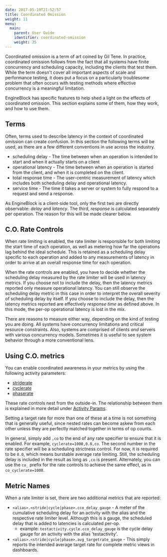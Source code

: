 ```yaml
---
date: 2017-05-19T21:52:57
title: Coordinated Omission
weight: 11
menu:
  main:
    parent: User Guide
    identifier: coordinated-omission
    weight: 25
---
```


Coordinated omission is a term of art coined by Gil Tene. In practice,
coordinated omission follows from the fact that all systems have finite
concurrency and scheduling capacity, including the clients that test them. While
the term doesn't cover all important aspects of scale and performance testing,
it does put a focus on a particularly troublesome problem that often occurs with
testing methods where effective concurrency is a meaningful limitation.

EngineBlock has specific features to help shed a light on the effects of
coordinated omission. This section explains some of them, how they work, and how
to use them.

## Terms

Often, terms used to describe latency in the context of coordinated omission can
create confusion. In this section the following terms will be used, as there are
a few different conventions in use across the industry.

- scheduling delay - The time between when an operation is intended to start 
  and when it actually starts on a client
- operational latency - The time between when an operation is started from the 
  client, and when it is completed on the client.
- total response time - The user-centric measurement of latency which includes 
  both scheduling delay and operational latency.
- service time - The time it takes a server or system to fully respond to a 
  request and send a response.

As EngineBlock is a client-side tool, only the first two are directly
observable: *delay* and *latency*. The third, *response* is calculated
separately per operation. The reason for this will be made clearer below.

## C.O. Rate Controls

When rate limiting is enabled, the rate limiter is responsible for both limiting
the start time of each operation, as well as metering how far the operations lag
behind the ideal schedule. This is retained as a scheduling delay specific to
each operation and added to any measurements of latency in order to arrive at an
overall response time for each operation.

When the rate controls are enabled, you have to decide whether the scheduling
delay measured by the rate limiter will be used in latency metrics. If you
choose not to include the delay, then the latency metrics reported only measure
operational latency. You can still observe the scheduling delay metric in this
case in order to interpret the overall severity of scheduling delay by itself.
If you choose to include the delay, then the latency metrics reported are
effectively *response time* as defined above. In this mode, the per-op
operational latency is lost in the mix.

There are reasons to measure either way, depending on the kind of testing you
are doing. All systems have concurrency limitations and critical resource
constraints. Also, systems are comprised of clients *and* servers with various
concurrency models. Sometimes it is useful to see system behavior through a more
conventional lens.

## Using C.O. metrics

You can enable coordinated awareness in your metrics by using the following activity parameters:

- [striderate](/parameters/activity_params/#striderate)
- [cyclerate](/parameters/activity_params/#cyclerate)
- [phaserate](/parameters/activity_params/#phaserate)

These rate controls nest from the outside-in. The relationship between them is explained
in more detail under [Activity Params](/parameters/activity_params).

Setting a target rate for more than one of these at a time is not something that is
generally useful, since nested rates can become askew from each other unless they are
perfectly matched together in terms of op counts.

In general, simply add `,co` to the end of any rate specifier to ensure that it is enabled.
For example, `cyclerate=1000,0.0,co`. The second number in the rate specifier will be
a scheduling strictness control. For now, it is required to be `0.0`, which means burstable
average rate limiting. Still, the scheduling delay is included in the result as long as `,co`
is present. Alternately, you can use the `co_` prefix for the rate controls to achieve
the same effect, as in `co_cyclerate=1000`.

## Metric Names

When a rate limiter is set, there are two additional metrics that are reported:

- `<alias>.<stride|cycle|phase>.cco_delay_gauge` - A meter of the cumulative
  scheduling delay for an activity with the alias and the respective rate limiter
  level. Although this is a gauge, the scheduled delay that is added to latencies is calculated
  per-op.
  - example: `testactivity.cycle.cco_delay_gauge` is the cycle delay gauge for an activity with the alias
    'testactivity'.
- `<alias>.<stride|cycle|phase>.avg_targetrate_gauge` - This simply reports the intended average
  target rate for complete metric views in dashboards.
  

    
    


 
 



